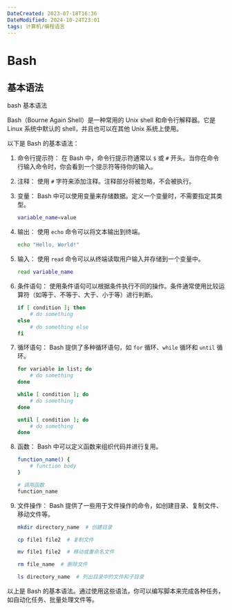 ```yaml
---
DateCreated: 2023-07-18T16:36
DateModified: 2024-10-24T23:01
tags: 计算机/编程语言 
---
```

# Bash

## 基本语法

bash 基本语法

Bash（Bourne Again Shell）是一种常用的 Unix shell 和命令行解释器。它是 Linux 系统中默认的 shell，并且也可以在其他 Unix 系统上使用。

以下是 Bash 的基本语法：

1. 命令行提示符：
   在 Bash 中，命令行提示符通常以 `$` 或 `#` 开头。当你在命令行输入命令时，你会看到一个提示符等待你的输入。

2. 注释：
   使用 `#` 字符来添加注释。注释部分将被忽略，不会被执行。

3. 变量：
   Bash 中可以使用变量来存储数据。定义一个变量时，不需要指定其类型。

   ```bash
   variable_name=value
   ```

4. 输出：
   使用 `echo` 命令可以将文本输出到终端。

   ```bash
   echo "Hello, World!"
   ```

5. 输入：
   使用 `read` 命令可以从终端读取用户输入并存储到一个变量中。

   ```bash
   read variable_name
   ```

6. 条件语句：
   使用条件语句可以根据条件执行不同的操作。条件通常使用比较运算符（如等于、不等于、大于、小于等）进行判断。

   ```bash
   if [ condition ]; then
       # do something
   else
       # do something else
   fi
   ```

7. 循环语句：
	Bash 提供了多种循环语句，如 `for` 循环、`while` 循环和 `until` 循环。

   ```bash
   for variable in list; do
       # do something
   done

   while [ condition ]; do
       # do something
   done

   until [ condition ]; do
       # do something
   done
   ```

8. 函数：
	Bash 中可以定义函数来组织代码并进行复用。

	```bash
    function_name() {
        # function body
    }

    # 调用函数
    function_name
    ```

9. 文件操作：
   Bash 提供了一些用于文件操作的命令，如创建目录、复制文件、移动文件等。

   ```bash
   mkdir directory_name  # 创建目录

   cp file1 file2  # 复制文件

   mv file1 file2  # 移动或重命名文件

   rm file_name  # 删除文件

   ls directory_name  # 列出目录中的文件和子目录
   ```

以上是 Bash 的基本语法。通过使用这些语法，你可以编写脚本来完成各种任务，如自动化任务、批量处理文件等。
